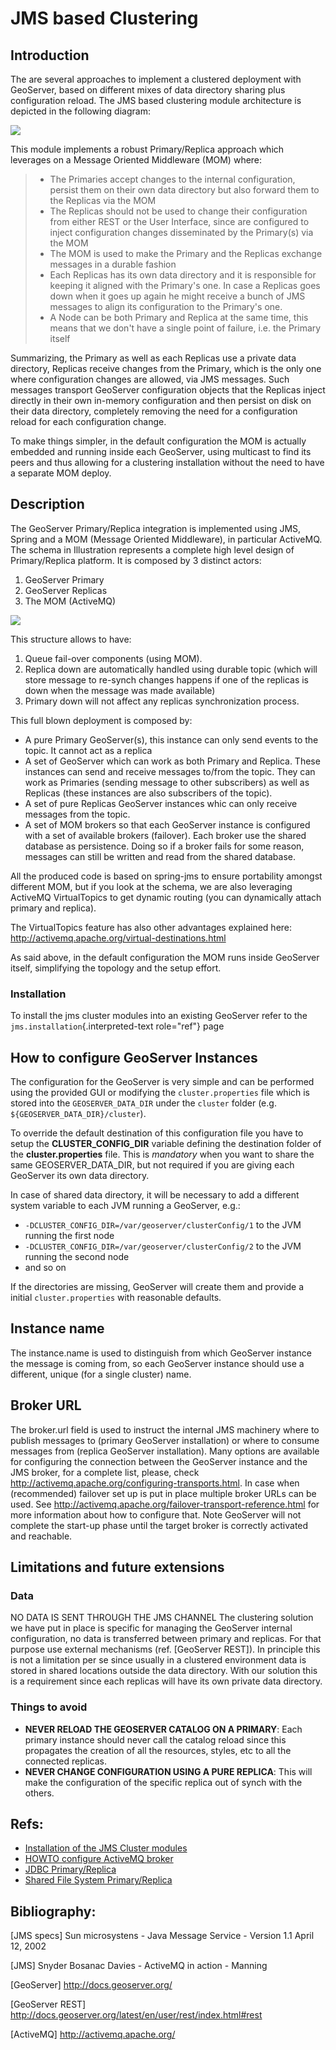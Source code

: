 # JMS based Clustering

## Introduction

The are several approaches to implement a clustered deployment with GeoServer, based on different mixes of data directory sharing plus configuration reload. The JMS based clustering module architecture is depicted in the following diagram:

![](images/Schema.png)

This module implements a robust Primary/Replica approach which leverages on a Message Oriented Middleware (MOM) where:

> -   The Primaries accept changes to the internal configuration, persist them on their own data directory but also forward them to the Replicas via the MOM
> -   The Replicas should not be used to change their configuration from either REST or the User Interface, since are configured to inject configuration changes disseminated by the Primary(s) via the MOM
> -   The MOM is used to make the Primary and the Replicas exchange messages in a durable fashion
> -   Each Replicas has its own data directory and it is responsible for keeping it aligned with the Primary's one. In case a Replicas goes down when it goes up again he might receive a bunch of JMS messages to align its configuration to the Primary's one.
> -   A Node can be both Primary and Replica at the same time, this means that we don't have a single point of failure, i.e. the Primary itself

Summarizing, the Primary as well as each Replicas use a private data directory, Replicas receive changes from the Primary, which is the only one where configuration changes are allowed, via JMS messages. Such messages transport GeoServer configuration objects that the Replicas inject directly in their own in-memory configuration and then persist on disk on their data directory, completely removing the need for a configuration reload for each configuration change.

To make things simpler, in the default configuration the MOM is actually embedded and running inside each GeoServer, using multicast to find its peers and thus allowing for a clustering installation without the need to have a separate MOM deploy.

## Description

The GeoServer Primary/Replica integration is implemented using JMS, Spring and a MOM (Message Oriented Middleware), in particular ActiveMQ. The schema in Illustration represents a complete high level design of Primary/Replica platform. It is composed by 3 distinct actors:

1.  GeoServer Primary
2.  GeoServer Replicas
3.  The MOM (ActiveMQ)

![](images/Arch.png)

This structure allows to have:

1.  Queue fail-over components (using MOM).
2.  Replica down are automatically handled using durable topic (which will store message to re-synch changes happens if one of the replicas is down when the message was made available)
3.  Primary down will not affect any replicas synchronization process.

This full blown deployment is composed by:

-   A pure Primary GeoServer(s), this instance can only send events to the topic. It cannot act as a replica
-   A set of GeoServer which can work as both Primary and Replica. These instances can send and receive messages to/from the topic. They can work as Primaries (sending message to other subscribers) as well as Replicas (these instances are also subscribers of the topic).
-   A set of pure Replicas GeoServer instances whic can only receive messages from the topic.
-   A set of MOM brokers so that each GeoServer instance is configured with a set of available brokers (failover). Each broker use the shared database as persistence. Doing so if a broker fails for some reason, messages can still be written and read from the shared database.

All the produced code is based on spring-jms to ensure portability amongst different MOM, but if you look at the schema, we are also leveraging ActiveMQ VirtualTopics to get dynamic routing (you can dynamically attach primary and replica).

The VirtualTopics feature has also other advantages explained here: <http://activemq.apache.org/virtual-destinations.html>

As said above, in the default configuration the MOM runs inside GeoServer itself, simplifying the topology and the setup effort.

### Installation

To install the jms cluster modules into an existing GeoServer refer to the `jms.installation`{.interpreted-text role="ref"} page

## How to configure GeoServer Instances

The configuration for the GeoServer is very simple and can be performed using the provided GUI or modifying the `cluster.properties` file which is stored into the `GEOSERVER_DATA_DIR` under the `cluster` folder (e.g. `${GEOSERVER_DATA_DIR}/cluster`).

To override the default destination of this configuration file you have to setup the **CLUSTER_CONFIG_DIR** variable defining the destination folder of the **cluster.properties** file. This is *mandatory* when you want to share the same GEOSERVER_DATA_DIR, but not required if you are giving each GeoServer its own data directory.

In case of shared data directory, it will be necessary to add a different system variable to each JVM running a GeoServer, e.g.:

-   `-DCLUSTER_CONFIG_DIR=/var/geoserver/clusterConfig/1` to the JVM running the first node
-   `-DCLUSTER_CONFIG_DIR=/var/geoserver/clusterConfig/2` to the JVM running the second node
-   and so on

If the directories are missing, GeoServer will create them and provide a initial `cluster.properties` with reasonable defaults.

## Instance name

The instance.name is used to distinguish from which GeoServer instance the message is coming from, so each GeoServer instance should use a different, unique (for a single cluster) name.

## Broker URL

The broker.url field is used to instruct the internal JMS machinery where to publish messages to (primary GeoServer installation) or where to consume messages from (replica GeoServer installation). Many options are available for configuring the connection between the GeoServer instance and the JMS broker, for a complete list, please, check <http://activemq.apache.org/configuring-transports.html>. In case when (recommended) failover set up is put in place multiple broker URLs can be used. See <http://activemq.apache.org/failover-transport-reference.html> for more information about how to configure that. Note GeoServer will not complete the start-up phase until the target broker is correctly activated and reachable.

## Limitations and future extensions

### Data

NO DATA IS SENT THROUGH THE JMS CHANNEL The clustering solution we have put in place is specific for managing the GeoServer internal configuration, no data is transferred between primary and replicas. For that purpose use external mechanisms (ref. [GeoServer REST]). In principle this is not a limitation per se since usually in a clustered environment data is stored in shared locations outside the data directory. With our solution this is a requirement since each replicas will have its own private data directory.

### Things to avoid

-   **NEVER RELOAD THE GEOSERVER CATALOG ON A PRIMARY**: Each primary instance should never call the catalog reload since this propagates the creation of all the resources, styles, etc to all the connected replicas.
-   **NEVER CHANGE CONFIGURATION USING A PURE REPLICA**: This will make the configuration of the specific replica out of synch with the others.

## Refs:

-   [Installation of the JMS Cluster modules](installation.md)
-   [HOWTO configure ActiveMQ broker](activemq/activemqBroker.md)
-   [JDBC Primary/Replica](activemq/JDBC.md)
-   [Shared File System Primary/Replica](activemq/SharedFolder.md)

## Bibliography:

[JMS specs] Sun microsystens - Java Message Service - Version 1.1 April 12, 2002

[JMS] Snyder Bosanac Davies - ActiveMQ in action - Manning

[GeoServer] <http://docs.geoserver.org/>

[GeoServer REST] <http://docs.geoserver.org/latest/en/user/rest/index.html#rest>

[ActiveMQ] <http://activemq.apache.org/>
